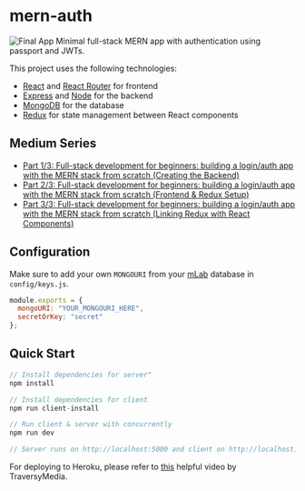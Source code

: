 # mern-auth
![Final App](https://i.postimg.cc/tybZb8dL/final-MERNAuth.gif)
Minimal full-stack MERN app with authentication using passport and JWTs.

This project uses the following technologies:
+ [React](https://reactjs.org) and [React Router](https://reacttraining.com/react-router/) for frontend
+ [Express](http://expressjs.com/) and [Node](https://nodejs.org/en/) for the backend
+ [MongoDB](https://www.mongodb.com/) for the database
+ [Redux](https://redux.js.org/basics/usagewithreact) for state management between React components


## Medium Series
+ [Part 1/3: Full-stack development for beginners: building a login/auth app with the MERN stack from scratch (Creating the Backend)](https://medium.com/@rishipr/part-1-3-full-stack-development-for-beginners-building-a-login-auth-app-with-the-mern-stack-from-c405048e3669)
+ [Part 2/3: Full-stack development for beginners: building a login/auth app with the MERN stack from scratch (Frontend & Redux Setup)](https://medium.com/@rishipr/part-2-3-full-stack-development-for-beginners-building-a-login-auth-app-with-the-mern-stack-from-5fe6838fe24d)
+ [Part 3/3: Full-stack development for beginners: building a login/auth app with the MERN stack from scratch (Linking Redux with React Components)](https://medium.com/@rishipr/part-3-3-full-stack-development-for-beginners-building-a-login-auth-app-with-the-mern-stack-from-ce7fef2a5f62)

## Configuration
Make sure to add your own `MONGOURI` from your [mLab](http://mlab.com) database in `config/keys.js`.
```javascript
module.exports = {
  mongoURI: "YOUR_MONGOURI_HERE",
  secretOrKey: "secret"
};
```

## Quick Start
```javascript
// Install dependencies for server"
npm install

// Install dependencies for client
npm run client-install

// Run client & server with concurrently
npm run dev

// Server runs on http://localhost:5000 and client on http://localhost:3000
```

For deploying to Heroku, please refer to [this](https://www.youtube.com/watch?v=71wSzpLyW9k) helpful video by TraversyMedia.
